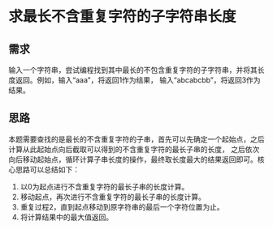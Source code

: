 # 求最长不含重复字符的子字符串长度
## 需求
输入一个字符串，尝试编程找到其中最长的不包含重复字符的子字符串，并将其长度返回。例如，输入“aaa”，将返回1作为结果，
输入“abcabcbb”，将返回3作为结果。

## 思路
本题需要查找的是最长的不含重复字符的子串，首先可以先确定一个起始点，之后计算从此起始点向后截取可以得到的不含重复字符的最长子串的长度，
之后依次向后移动起始点，循环计算子串长度的操作，最终取长度最大的结果返回即可。核心思路可以总结如下：
1. 以0为起点进行不含重复字符的最长子串的长度计算。
2. 移动起点，再次进行不含重复字符的最长子串的长度计算。
3. 重复过程2，直到起点移动到原字符串的最后一个字符位置为止。
4. 将计算结果中的最大值返回。